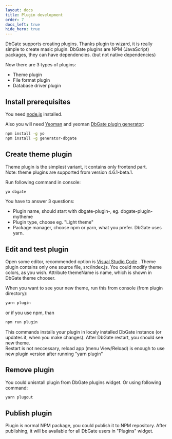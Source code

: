 ```yaml
---
layout: docs
title: Plugin development
order: 7
docs_left: true
hide_hero: true
---
```


DbGate supports creating plugins. Thanks plugin to wizard, it is really simple to create masic plugin. DbGate plugins are NPM (JavaScript) packages, they can have dependencies. (but not native dependencies)

Now there are 3 types of plugins:
- Theme plugin
- File format plugin
- Database driver plugin

## Install prerequisites
You need [node.js](https://nodejs.org) installed. 

Also you will need [Yeoman](https://yeoman.io/) and yeoman [DbGate plugin generator](https://www.npmjs.com/package/generator-dbgate):

```sh
npm install -g yo
npm install -g generator-dbgate
```

## Create theme plugin
Theme plugin is the simplest variant, it contains only frontend part.  
Note: theme plugins are supported from version 4.6.1-beta.1.

Run following command in console:

```sh
yo dbgate
```

You have to answer 3 questions:
- Plugin name, should start with dbgate-plugin-, eg. dbgate-plugin-mytheme
- Plugin type, choose eg. "Light theme"
- Package manager, choose npm or yarn, what you prefer. DbGate uses yarn.

## Edit and test plugin
Open some editor, recommended option is [Visual Studio Code](https://code.visualstudio.com/)  . 
Theme plugin contains only one source file, src/index.js. You could modify theme colors, as you wish. Attribute themeName is name, which is shown in DbGate theme chooser.

When you want to see your new theme, run this from console (from plugin directory):
```sh
yarn plugin
```
or if you use npm, than
```sh
npm run plugin
```
This commands installs your plugin in localy installed DbGate instance (or updates it, when you make changes). After DbGate restart, you should see new theme.  
Restart is not neccessary, reload app (menu View/Reload) is enough to use new plugin version after running "yarn plugin"

## Remove plugin
You could unisntall plugin from DbGate plugins widget. Or using following command:
```sh
yarn plugout
```

## Publish plugin
Plugin is normal NPM package, you could publish it to NPM repository. After publishing, it will be available for all DbGate users in "Plugins" widget.